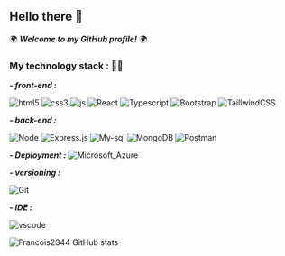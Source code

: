 ## Hello there 👋

🌍 ***Welcome to my GitHub profile!*** 🌍

### My technology stack : 🧑‍💻

***- front-end :*** 

![html5](https://img.shields.io/badge/HTML5-E34F26?style=for-the-badge&logo=html5&logoColor=white)
![css3](https://img.shields.io/badge/CSS3-1572B6?style=for-the-badge&logo=css3&logoColor=white)
![js](https://img.shields.io/badge/JavaScript-F7DF1E?style=for-the-badge&logo=javascript&logoColor=black)
![React](https://img.shields.io/badge/React-20232A?style=for-the-badge&logo=react&logoColor=61DAFB)
![Typescript](https://img.shields.io/badge/TypeScript-007ACC?style=for-the-badge&logo=typescript&logoColor=white)
![Bootstrap](https://img.shields.io/badge/Bootstrap-563D7C?style=for-the-badge&logo=bootstrap&logoColor=white)
![TaillwindCSS](https://img.shields.io/badge/Tailwind_CSS-38B2AC?style=for-the-badge&logo=tailwind-css&logoColor=white)


***- back-end :***

![Node](https://img.shields.io/badge/Node.js-43853D?style=for-the-badge&logo=node.js&logoColor=white)
![Express.js](https://img.shields.io/badge/Express.js-404D59?style=for-the-badge&logo=express&logoColor=white)
![My-sql](https://img.shields.io/badge/MySQL-00000F?style=for-the-badge&logo=mysql&logoColor=white)
![MongoDB](https://img.shields.io/badge/MongoDB-4EA94B?style=for-the-badge&logo=mongodb&logoColor=white)
![Postman](https://img.shields.io/badge/Postman-FF6C37?style=for-the-badge&logo=Postman&logoColor=white)

***- Deployment :***
![Microsoft_Azure](https://img.shields.io/badge/Microsoft_Azure-0089D6?style=for-the-badge&logo=microsoft-azure&logoColor=white)

***- versioning :***

![Git](https://img.shields.io/badge/-Git-black?style=plastic&logo=git)

***- IDE :*** 

![vscode](https://img.shields.io/badge/-VS%20Code-black?style=plastic&logo=visual-studio-code)

![Francois2344 GitHub stats](https://github-readme-stats.vercel.app/api?username=Francois2344&theme=synthwave)
